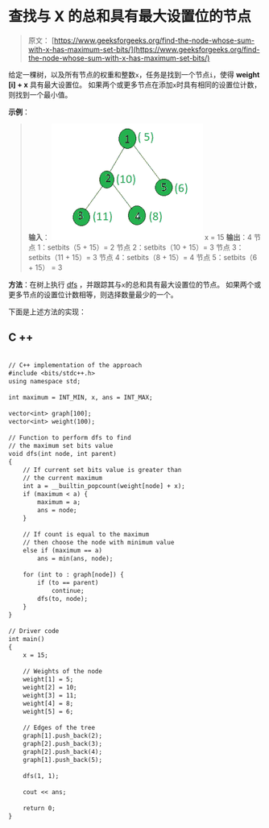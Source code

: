# 查找与 X 的总和具有最大设置位的节点

> 原文： [https://www.geeksforgeeks.org/find-the-node-whose-sum-with-x-has-maximum-set-bits/](https://www.geeksforgeeks.org/find-the-node-whose-sum-with-x-has-maximum-set-bits/)

给定一棵树，以及所有节点的权重和整数`x`，任务是找到一个节点`i`，使得 **weight [i] + x** 具有最大设置位。 如果两个或更多节点在添加`x`时具有相同的设置位计数，则找到一个最小值。

**示例**：

> **输入**：
> ![](img/107072b5f698ad7b63297c5c333d9375.png)
> x = 15
> **输出**：4
> 节点 1：setbits（5 + 15）= 2
> 节点 2：setbits（10 + 15）= 3
> 节点 3：setbits（11 + 15）= 3
> 节点 4：setbits（8 + 15）= 4
> 节点 5：setbits（6 + 15） = 3

**方法**：在树上执行 [dfs](http://www.geeksforgeeks.org/depth-first-traversal-for-a-graph/) ，并跟踪其与`x`的总和具有最大设置位的节点。 如果两个或更多节点的设置位计数相等，则选择数量最少的一个。

下面是上述方法的实现：

## C ++

```

// C++ implementation of the approach 
#include <bits/stdc++.h> 
using namespace std; 

int maximum = INT_MIN, x, ans = INT_MAX; 

vector<int> graph[100]; 
vector<int> weight(100); 

// Function to perform dfs to find 
// the maximum set bits value 
void dfs(int node, int parent) 
{ 
    // If current set bits value is greater than 
    // the current maximum 
    int a = __builtin_popcount(weight[node] + x); 
    if (maximum < a) { 
        maximum = a; 
        ans = node; 
    } 

    // If count is equal to the maximum 
    // then choose the node with minimum value 
    else if (maximum == a) 
        ans = min(ans, node); 

    for (int to : graph[node]) { 
        if (to == parent) 
            continue; 
        dfs(to, node); 
    } 
} 

// Driver code 
int main() 
{ 
    x = 15; 

    // Weights of the node 
    weight[1] = 5; 
    weight[2] = 10; 
    weight[3] = 11; 
    weight[4] = 8; 
    weight[5] = 6; 

    // Edges of the tree 
    graph[1].push_back(2); 
    graph[2].push_back(3); 
    graph[2].push_back(4); 
    graph[1].push_back(5); 

    dfs(1, 1); 

    cout << ans; 

    return 0; 
} 

```